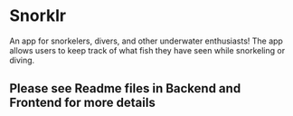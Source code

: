 # Snorklr

An app for snorkelers, divers, and other underwater enthusiasts! The app allows users to keep track of what fish they have seen while snorkeling or diving.

## Please see Readme files in Backend and Frontend for more details
